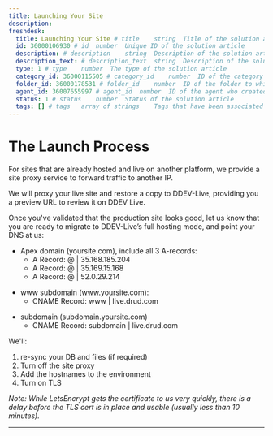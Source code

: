 ```yaml
---
title: Launching Your Site
description:
freshdesk:
  title: Launching Your Site # title	string	Title of the solution article
  id: 36000106930 # id	number	Unique ID of the solution article
  description: # description	string	Description of the solution article
  description_text: # description_text	string	Description of the solution article in plain text
  type: 1 # type	number	The type of the solution article
  category_id: 36000115505 # category_id	number	ID of the category to which the solution article belongs
  folder_id: 36000178531 # folder_id	number	ID of the folder to which the solution article belongs
  agent_id: 36007655997 # agent_id	number	ID of the agent who created the solution article
  status: 1 # status	number	Status of the solution article
  tags: [] # tags	array of strings	Tags that have been associated with the solution article
---
```


# The Launch Process

For sites that are already hosted and live on another platform, we provide a site proxy service to forward traffic to another IP.

We will proxy your live site and restore a copy to DDEV-Live, providing you a preview URL to review it on DDEV Live.

Once you've validated that the production site looks good, let us know that you are ready to migrate to DDEV-Live’s full hosting mode, and point your DNS at us:

- Apex domain (yoursite.com), include all 3 A-records:
  - A Record: @ | 35.168.185.204
  - A Record: @ | 35.169.15.168
  - A Record: @ | 52.0.29.214

* www subdomain ([www.]("http://www.drupaleasy.com/")yoursite.com):
  - CNAME Record: www | live.drud.com

- subdomain (subdomain.yoursite.com)
  - CNAME Record: subdomain | live.drud.com

We'll:

1.  re-sync your DB and files (if required)
2.  Turn off the site proxy
3.  Add the hostnames to the environment
4.  Turn on TLS

_Note: While LetsEncrypt gets the certificate to us very quickly, there is a delay before the TLS cert is in place and usable (usually less than 10 minutes)._

---
